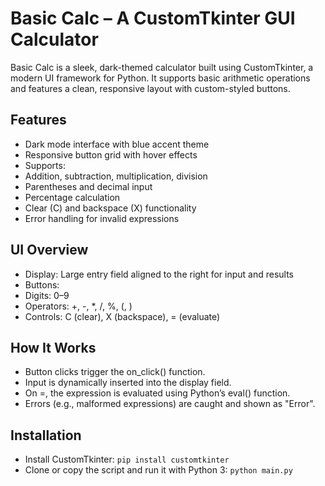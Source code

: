  # Basic Calc – A CustomTkinter GUI Calculator
Basic Calc is a sleek, dark-themed calculator built using CustomTkinter, a modern UI framework for Python. It supports basic arithmetic operations and features a clean, responsive layout with custom-styled buttons.

 ## Features
- Dark mode interface with blue accent theme
- Responsive button grid with hover effects
- Supports:
- Addition, subtraction, multiplication, division
- Parentheses and decimal input
- Percentage calculation
- Clear (C) and backspace (X) functionality
- Error handling for invalid expressions

 ## UI Overview
- Display: Large entry field aligned to the right for input and results
- Buttons:
- Digits: 0–9
- Operators: +, -, *, /, %, (, )
- Controls: C (clear), X (backspace), = (evaluate)

 ## How It Works
- Button clicks trigger the on_click() function.
- Input is dynamically inserted into the display field.
- On =, the expression is evaluated using Python’s eval() function.
- Errors (e.g., malformed expressions) are caught and shown as "Error".

 ## Installation
- Install CustomTkinter:
`` pip install customtkinter ``
- Clone or copy the script and run it with Python 3:
`` python main.py ``